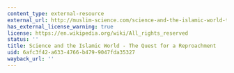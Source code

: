 ```yaml
---
content_type: external-resource
external_url: http://muslim-science.com/science-and-the-islamic-world-the-quest-for-a-reproachment-pervez-hoodbhoy/
has_external_license_warning: true
license: https://en.wikipedia.org/wiki/All_rights_reserved
status: ''
title: Science and the Islamic World - The Quest for a Reproachment
uid: 6afc3f42-a633-4766-b479-9047fda35327
wayback_url: ''
---
```

